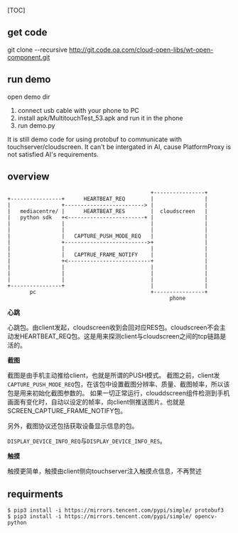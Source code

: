 [TOC]

## get code

git clone --recursive http://git.code.oa.com/cloud-open-libs/wt-open-component.git

## run demo

open demo dir

1. connect usb cable with your phone to PC
2. install apk/MultitouchTest_53.apk and run it in the phone
3. run demo.py

It is still demo code for using protobuf to communicate with touchserver/cloudscreen.
It can't be intergated in AI, cause PlatformProxy is not satisfied AI's requirements.

## overview

```
                                             +----------------+
+----------------+      HEARTBEAT_REQ        |                |
|                +-------------------------> |                |
|   mediacentre/ |      HEARTBEAT_RES        |  cloudscreen   |
|   python sdk   +<------------------------+ |                |
|                |                           |                |
|                |                           |                |
|                |   CAPTURE_PUSH_MODE_REQ   |                |
|                +-------------------------->+                |
|                |                           |                |
|                |   CAPTRUE_FRAME_NOTIFY    |                |
|                +<--------------------------+                |
|                |                           |                |
|                |                           |                |
|                |                           |                |
+----------------+                           |                |
       pc                                    +----------------+
                                                   phone
```

**心跳**

心跳包。由client发起，cloudscreen收到会回对应RES包。cloudscreen不会主动发HEARTBEAT_REQ包。这是用来探测client与cloudscreen之间的tcp链路是活的。

**截图**

截图是由手机主动推给client，也就是所谓的PUSH模式。
截图之前，client发`CAPTURE_PUSH_MODE_REQ`包，在该包中设置截图分辨率、质量、截图帧率，所以该包是用来初始化截图参数的。
如果一切正常运行，clouddscreen组件检测到手机画面有变化时，自动以设定的帧率，向client侧推送图片。也就是SCREEN_CAPTURE_FRAME_NOTIFY包。

另外，截图协议还包括获取设备显示信息的包。

`DISPLAY_DEVICE_INFO_REQ`与`DISPLAY_DEVICE_INFO_RES`。

**触摸**

触摸更简单，触摸由client侧向touchserver注入触摸点信息，不再赘述

## requirments

```
$ pip3 install -i https://mirrors.tencent.com/pypi/simple/ protobuf3
$ pip3 install -i https://mirrors.tencent.com/pypi/simple/ opencv-python
````
